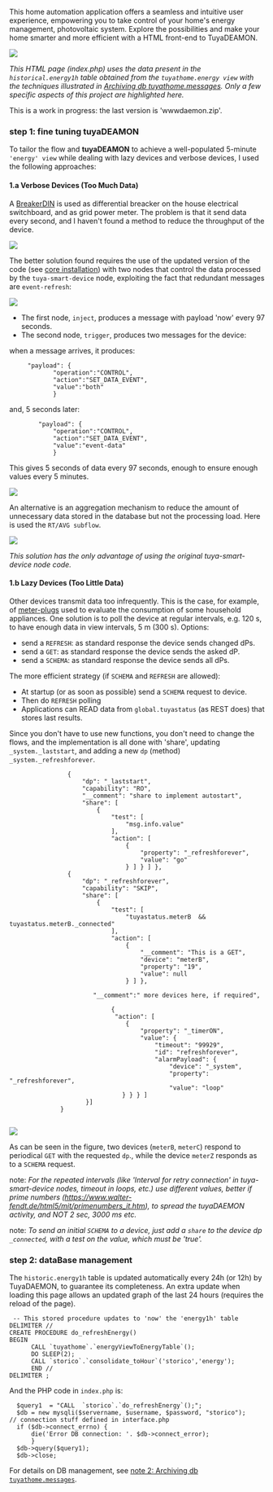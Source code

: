 This home automation application offers a seamless and intuitive user experience, empowering you to take control of your home's energy management, photovoltaic system. Explore the possibilities and make your home smarter and more efficient with a HTML front-end to TuyaDEAMON.

![](https://github.com/msillano/tuyaDEAMON-applications/blob/main/pics/app003.png?raw=true)

_This HTML page  (index.php) uses the data present in the `historical.energy1h` table obtained from the `tuyathome.energy view` with the techniques illustrated in [Archiving db tuyathome.messages](https://github.com/msillano/tuyaDEAMON-applications/wiki/note-2:-Archiving-db-tuyathome.messages). Only a few specific aspects of this project are highlighted here._

This is a work in progress: the last version is 'wwwdaemon.zip'.

### step 1: fine tuning tuyaDEAMON

To tailor the flow and **tuyaDEAMON** to achieve a well-populated 5-minute `'energy' view` while dealing with lazy devices and verbose devices, I used the following approaches:

#### 1.a Verbose Devices (Too Much Data)
 A [BreakerDIN](https://github.com/msillano/tuyaDAEMON/blob/main/devices/BreakerDIN/device_BreakerDIN.pdf) is used as differential breacker on the house electrical switchboard, and as grid power meter. The problem is that it send data every second, and I haven't found a method to reduce the throughput of the device. 

![](https://github.com/msillano/tuyaDEAMON-applications/blob/main/pics/mainAC003.png?raw=true)

The better solution found requires the use of the updated version of the code (see [core installation](https://github.com/msillano/tuyaDAEMON/tree/main/tuyaDAEMON#first-time-installation-core)) with two nodes that control the data processed by the `tuya-smart-device` node, exploiting the fact that redundant messages are `event-refresh`:

![](https://github.com/msillano/tuyaDEAMON-applications/blob/main/pics/mainAC002.png?raw=true)

- The first node, `inject`, produces a message with payload 'now' every 97 seconds.
- The second node, `trigger`, produces two messages for the device:
      
when a message arrives, it produces:
````       
     "payload": {
            "operation":"CONTROL",
            "action":"SET_DATA_EVENT",
            "value":"both"
            }
````            
and, 5 seconds later:
````            
        "payload": {
            "operation":"CONTROL",
            "action":"SET_DATA_EVENT",
            "value":"event-data"
            }   
````            
            
This gives 5 seconds of data every 97 seconds, enough to ensure enough values every 5 minutes.

![](https://github.com/msillano/tuyaDEAMON-applications/blob/main/pics/mainAC004.png?raw=true)

An alternative is an aggregation mechanism to reduce the amount of unnecessary data stored in the database but not the processing load. Here is used the `RT/AVG subflow`.

![](https://github.com/msillano/tuyaDEAMON-applications/blob/main/pics/mainAC001.png?raw=true)

_This solution has the only advantage of using the original tuya-smart-device node code._




#### 1.b Lazy Devices (Too Little Data)
 Other devices transmit data too infrequently. This is the case, for example, of [meter-plugs](https://github.com/msillano/tuyaDAEMON/blob/main/devices/Smart_socket/device_Smart_socket.pdf) used to evaluate the consumption of some household appliances.
One solution is to poll the device at regular intervals, e.g. 120 s, to have enough data in view intervals, 5 m (300 s).
Options:
 - send a `REFRESH`: as standard response the device sends changed dPs.
 - send a `GET`: as standard response the device sends the asked dP.
 - send a `SCHEMA`: as standard response the device sends all dPs.
  
The more efficient strategy (if `SCHEMA` and `REFRESH` are allowed):
  - At startup (or as soon as possible) send a `SCHEMA` request to device.
  - Then do `REFRESH` polling
  - Applications can READ data from `global.tuyastatus` (as REST does) that stores last results.
   
Since you don't have to use new functions, you don't need to change the flows, and the implementation is all done with 'share', updating `_system._laststart`, and adding a new `dp` (method) `_system._refreshforever`. 

````
                {
                    "dp": "_laststart",
                    "capability": "RO",
                    "__comment": "share to implement autostart",
                    "share": [
                        {
                            "test": [
                                "msg.info.value"
                            ],
                            "action": [
                                {
                                    "property": "_refreshforever",
                                    "value": "go"
                                } ] } ] },
                {
                    "dp": "_refreshforever",
                    "capability": "SKIP",
                    "share": [
                        {
                            "test": [
                                "tuyastatus.meterB  && tuyastatus.meterB._connected"
                            ],
                            "action": [
                                {
                                    "__comment": "This is a GET",
                                    "device": "meterB",
                                    "property": "19",
                                    "value": null
                                } ] },
                                
                       "__comment":" more devices here, if required",
                       
                            {
                             "action": [
                                {
                                    "property": "_timerON",
                                    "value": {
                                        "timeout": "99929",
                                        "id": "refreshforever",
                                        "alarmPayload": {
                                            "device": "_system",
                                            "property": "_refreshforever",
                                            "value": "loop"
                               } } } ]
                     }]
              }
     
````

 ![](https://github.com/msillano/tuyaDEAMON-applications/blob/main/pics/meterA001.png?raw=true)
 
 As can be seen in the figure, two devices (`meterB`, `meterC`) respond to periodical `GET` with the requested `dp`., while the device `meterZ` responds as to a `SCHEMA` request.
 
 note: _For the repeated intervals (like 'Interval for retry connection' in tuya-smart-device nodes, timeout in loops, etc.) use different values, better if prime numbers (https://www.walter-fendt.de/html5/mit/primenumbers_it.htm), to spread the tuyaDAEMON activity, and NOT 2 sec, 3000 ms etc._
 
note: _To send an initial `SCHEMA` to a device, just add a `share` to the device dp `_connected`,
with a test on the value, which must be 'true'._

### step 2: dataBase management
The `historic.energy1h` table is updated automatically every 24h (or 12h) by TuyaDAEMON, to guarantee its completeness. An extra update when loading this page allows an updated graph of the last 24 hours (requires the reload of the page).

````
 -- This stored procedure updates to 'now' the 'energy1h' table
DELIMITER //
CREATE PROCEDURE do_refreshEnergy()
BEGIN
      CALL `tuyathome`.`energyViewToEnergyTable`();
      DO SLEEP(2);
      CALL `storico`.`consolidate_toHour`('storico','energy');
	  END //
DELIMITER ;
````
And the PHP code  in `index.php` is:
````
  $query1  = "CALL  `storico`.`do_refreshEnergy`();";
  $db = new mysqli($servername, $username, $password, "storico");       // connection stuff defined in interface.php
  if ($db->connect_errno) {
      die('Error DB connection: '. $db->connect_error);
      }
  $db->query($query1);
  $db->close;
````

For details on DB management, see [note 2: Archiving db `tuyathome.messages`](https://github.com/msillano/tuyaDEAMON-applications/wiki/note-2:-Archiving-db-tuyathome.messages).



